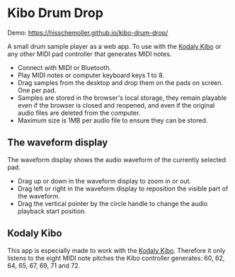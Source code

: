 # Kibo Drum Drop

Demo: https://hisschemoller.github.io/kibo-drum-drop/

A small drum sample player as a web app. To use with the [Kodaly Kibo](https://www.kodaly.app/) or any other MIDI pad controller that generates MIDI notes.

* Connect with MIDI or Bluetooth.
* Play MIDI notes or computer keyboard keys 1 to 8.
* Drag samples from the desktop and drop them on the pads on screen. One per pad.
* Samples are stored in the browser's local storage, they remain playable even if the browser is closed and reopened, and even if the original audio files are deleted from the computer.
* Maximum size is 1MB per audio file to ensure they can be stored.

## The waveform display

The waveform display shows the audio waveform of the currently selected pad.

* Drag up or down in the waveform display to zoom in or out.
* Drag left or right in the waveform display to reposition the visible part of the waveform.
* Drag the vertical pointer by the circle handle to change the audio playback start position.

## Kodaly Kibo

This app is especially made to work with the [Kodaly Kibo](https://www.kodaly.app/). Therefore it only listens to the eight MIDI note pitches the Kibo controller generates: 60, 62, 64, 65, 67, 69, 71 and 72.
